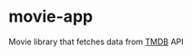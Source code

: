 # movie-app 

Movie library that fetches data from [TMDB](https://developers.themoviedb.org/3/getting-started/introduction) API
